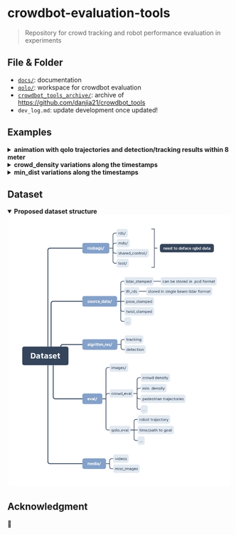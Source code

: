 # crowdbot-evaluation-tools

> Repository for crowd tracking and robot performance evaluation in experiments

## File & Folder

- [`docs/`](./docs/): documentation
- [`qolo/`](./qolo/): workspace for crowdbot evaluation
- [`crowdbot_tools_archive/`](./crowdbot_tools_archive/): archive of https://github.com/danjia21/crowdbot_tools
- `dev_log.md`: update development once updated!

## Examples

<details>
    <summary><b>animation with qolo trajectories and detection/tracking results within 8 meter</b></summary> <div align="center"> <img src="./example/nocam_2021-04-24-11-48-21.gif" alt="example video"   width="500" > </div>
</details>

<details>
    <summary><b>crowd_density variations along the timestamps</b></summary> <div align="center"> <img src="./example/nocam_2021-04-24-11-48-21_crowd_density.png" alt="crowd_density"   width="500" > </div>
</details>

<details>
    <summary><b>min_dist variations along the timestamps</b></summary> <div align="center"> <img src="./example/nocam_2021-04-24-11-48-21_min_dist.png" alt="min_dist"   width="500" > </div>
</details>

## Dataset

<details open>
    <summary><b>Proposed dataset structure</b></summary> <div align="center"> <img src="./example/dataset_stucture.png" alt="dataset"   width="500" > </div>
</details>

## Acknowledgment

:construction:
